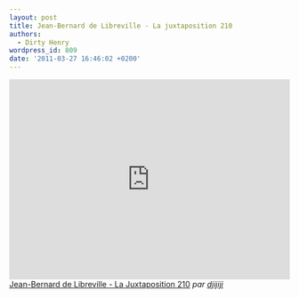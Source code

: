 ```yaml
---
layout: post
title: Jean-Bernard de Libreville - La juxtaposition 210
authors:
  - Dirty Henry
wordpress_id: 809
date: '2011-03-27 16:46:02 +0200'
---
```

<iframe frameborder="0" width="100%" height="360" src="http://www.dailymotion.com/embed/video/x9d7tt?wmode=direct"></iframe><br /><a href="http://www.dailymotion.com/video/x9d7tt_jean-bernard-de-libreville-la-juxta_webcam" target="_blank">Jean-Bernard de Libreville - La Juxtaposition 210</a> <i>par <a href="http://www.dailymotion.com/djijiji" target="_blank">djijiji</a></i>

